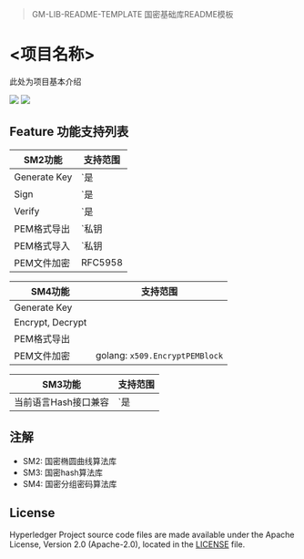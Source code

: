 > GM-LIB-README-TEMPLATE 国密基础库README模板

# <项目名称>

此处为项目基本介绍

![](https://img.shields.io/badge/至少提供一个Azure%20Pipelines-succeeded-success)
![](https://img.shields.io/badge/可以选择在此放置其他badge-状态-success)

## Feature 功能支持列表



|  SM2功能   | 支持范围  | 
|  ----  | ----  |
| Generate Key  | `是|否` |
| Sign  | `是|否` |
| Verify | `是|否` |
| PEM格式导出 | `私钥|公钥|CSR|证书`|
| PEM格式导入 | `私钥|公钥|CSR|证书` |
| PEM文件加密 | RFC5958 |  

|  SM4功能   | 支持范围  | 
|  ----  | ----  |
| Generate Key |  |
| Encrypt, Decrypt |  |
| PEM格式导出 |   |
| PEM文件加密 | golang: `x509.EncryptPEMBlock` |


|  SM3功能   | 支持范围  | 
|  ----  | ----  |
| 当前语言Hash接口兼容 | `是|否` |

## 注解
- SM2: 国密椭圆曲线算法库
- SM3: 国密hash算法库
- SM4: 国密分组密码算法库

## License
Hyperledger Project source code files are made available under the Apache License, Version 2.0 (Apache-2.0), located in the [LICENSE](LICENSE) file.